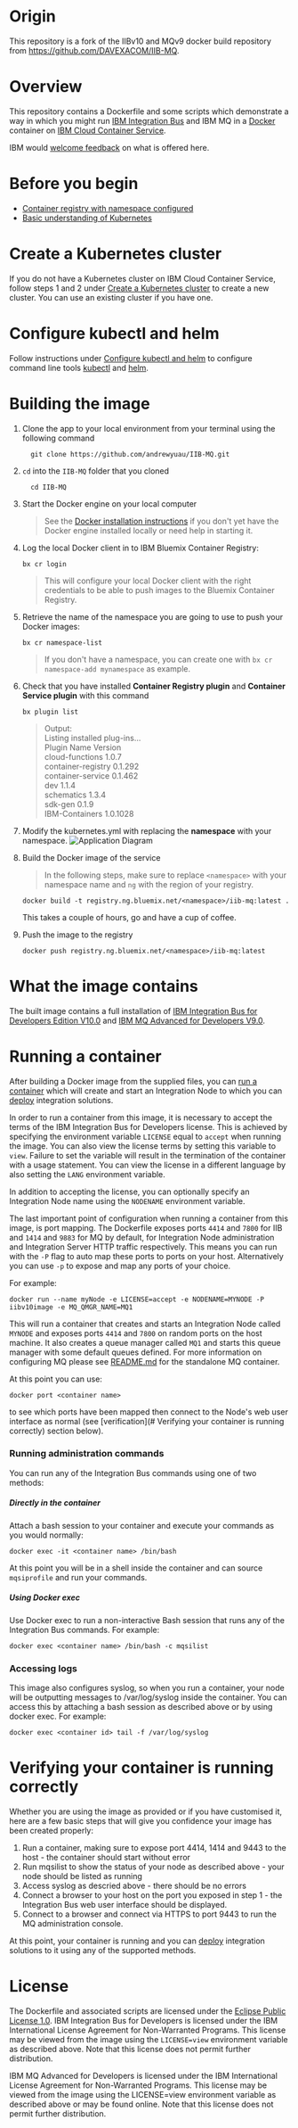 # Origin

This repository is a fork of the IIBv10 and MQv9 docker build repository from https://github.com/DAVEXACOM/IIB-MQ.

# Overview

This repository contains a Dockerfile and some scripts which demonstrate a way in which you might run [IBM Integration Bus](http://www-03.ibm.com/software/products/en/ibm-integration-bus) and IBM MQ in a [Docker](https://www.docker.com/whatisdocker/) container on [IBM Cloud Container Service](https://www.ibm.com/cloud/container-service).

IBM would [welcome feedback](#issues-and-contributions) on what is offered here.

# Before you begin

* [Container registry with namespace configured](https://console.bluemix.net/docs/services/Registry/registry_setup_cli_namespace.html)
* [Basic understanding of Kubernetes](https://kubernetes.io/docs/tutorials/kubernetes-basics/)

# Create a Kubernetes cluster

If you do not have a Kubernetes cluster on IBM Cloud Container Service, follow steps 1 and 2 under [Create a Kubernetes cluster](https://console.bluemix.net/docs/tutorials/scalable-webapp-kubernetes.html#deploy-a-scalable-web-application-on-kubernetes) to create a new cluster. You can use an existing cluster if you have one.

# Configure kubectl and helm

Follow instructions under [Configure kubectl and helm](https://console.bluemix.net/docs/tutorials/scalable-webapp-kubernetes.html#deploy-a-scalable-web-application-on-kubernetes) to configure command line tools [kubectl](https://kubernetes.io/docs/user-guide/kubectl-overview/) and [helm](https://helm.sh/).

# Building the image

1. Clone the app to your local environment from your terminal using the following command

    ```
      git clone https://github.com/andrewyuau/IIB-MQ.git
    ```

2. `cd` into the `IIB-MQ` folder that you cloned

    ```
      cd IIB-MQ
    ```

3. Start the Docker engine on your local computer
   > See the [Docker installation instructions](https://docs.docker.com/engine/installation/) if you don't yet have the Docker engine installed locally or need help in starting it.

4. Log the local Docker client in to IBM Bluemix Container Registry:

   ```
   bx cr login
   ```

   > This will configure your local Docker client with the right credentials to be able to push images to the Bluemix Container Registry.

5. Retrieve the name of the namespace you are going to use to push your Docker images:

   ```
   bx cr namespace-list
   ```

   > If you don't have a namespace, you can create one with `bx cr namespace-add mynamespace` as example.

6. Check that you have installed **Container Registry plugin** and **Container Service plugin** with this command
    ```
    bx plugin list
    ```
    > Output:   
          Listing installed plug-ins...           
          Plugin Name          Version   
          cloud-functions      1.0.7   
          container-registry   0.1.292   
          container-service    0.1.462   
          dev                  1.1.4   
          schematics           1.3.4   
          sdk-gen              0.1.9   
          IBM-Containers       1.0.1028 

7. Modify the kubernetes.yml with replacing the **namespace** with your namespace. ![Application Diagram](ReadMeImages/code-snipts.png)  


8. Build the Docker image of the service

   > In the following steps, make sure to replace `<namespace>` with your namespace name and `ng` with the region of your registry.

   ```
   docker build -t registry.ng.bluemix.net/<namespace>/iib-mq:latest .   
   ```
   This takes a couple of hours, go and have a cup of coffee.

9. Push the image to the registry

   ```
   docker push registry.ng.bluemix.net/<namespace>/iib-mq:latest
   ```



# What the image contains

The built image contains a full installation of [IBM Integration Bus for Developers Edition V10.0](https://ibm.biz/iibdevedn) and [IBM MQ Advanced for Developers V9.0](https://www.ibm.com/au-en/marketplace/secure-messaging).  

# Running a container

After building a Docker image from the supplied files, you can [run a container](https://docs.docker.com/userguide/usingdocker/) which will create and start an Integration Node to which you can [deploy](http://www-01.ibm.com/support/knowledgecenter/SSMKHH_10.0.0/com.ibm.etools.mft.doc/af03890_.htm) integration solutions.

In order to run a container from this image, it is necessary to accept the terms of the IBM Integration Bus for Developers license.  This is achieved by specifying the environment variable `LICENSE` equal to `accept` when running the image.  You can also view the license terms by setting this variable to `view`. Failure to set the variable will result in the termination of the container with a usage statement.  You can view the license in a different language by also setting the `LANG` environment variable.

In addition to accepting the license, you can optionally specify an Integration Node name using the `NODENAME` environment variable.

The last important point of configuration when running a container from this image, is port mapping.  The Dockerfile exposes ports `4414` and `7800` for IIB and `1414` and `9883` for MQ by default, for Integration Node administration and Integration Server HTTP traffic respectively.  This means you can run with the `-P` flag to auto map these ports to ports on your host.  Alternatively you can use `-p` to expose and map any ports of your choice.

For example:

~~~
docker run --name myNode -e LICENSE=accept -e NODENAME=MYNODE -P iibv10image -e MQ_QMGR_NAME=MQ1
~~~

This will run a container that creates and starts an Integration Node called `MYNODE` and exposes ports `4414` and `7800` on random ports on the host machine. It also creates a queue manager called `MQ1` and starts this queue manager with some default queues defined.
For more information on configuring MQ please see [README.md](https://github.com/ibm-messaging/mq-docker/blob/master/README.md) for the standalone MQ container.

At this point you can use:
~~~
docker port <container name>
~~~

to see which ports have been mapped then connect to the Node's web user interface as normal (see [verification](# Verifying your container is running correctly) section below).

### Running administration commands

You can run any of the Integration Bus
 commands using one of two methods:

##### Directly in the container

Attach a bash session to your container and execute your commands as you would normally:

~~~
docker exec -it <container name> /bin/bash
~~~

At this point you will be in a shell inside the container and can source `mqsiprofile` and run your commands.

##### Using Docker exec

Use Docker exec to run a non-interactive Bash session that runs any of the Integration Bus commands.  For example:

~~~
docker exec <container name> /bin/bash -c mqsilist
~~~

### Accessing logs

This image also configures syslog, so when you run a container, your node will be outputting messages to /var/log/syslog inside the container.  You can access this by attaching a bash session as described above or by using docker exec.  For example:

~~~
docker exec <container id> tail -f /var/log/syslog
~~~

# Verifying your container is running correctly

Whether you are using the image as provided or if you have customised it, here are a few basic steps that will give you confidence your image has been created properly:

1. Run a container, making sure to expose port 4414, 1414 and 9443 to the host - the container should start without error
2. Run mqsilist to show the status of your node as described above - your node should be listed as running
3. Access syslog as descried above - there should be no errors
4. Connect a browser to your host on the port you exposed in step 1 - the Integration Bus web user interface should be displayed.
5. Connect to a browser and connect via HTTPS to port 9443 to run the MQ administration console.

At this point, your container is running and you can [deploy](http://www-01.ibm.com/support/knowledgecenter/SSMKHH_10.0.0/com.ibm.etools.mft.doc/af03890_.htm) integration solutions to it using any of the supported methods.



# License

The Dockerfile and associated scripts are licensed under the [Eclipse Public License 1.0](./LICENSE). IBM Integration Bus for Developers is licensed under the IBM International License Agreement for Non-Warranted Programs. This license may be viewed from the image using the `LICENSE=view` environment variable as described above. Note that this license does not permit further distribution.


IBM MQ Advanced for Developers is licensed under the IBM International License Agreement for Non-Warranted Programs. This license may be viewed from the image using the LICENSE=view environment variable as described above or may be found online. Note that this license does not permit further distribution.
